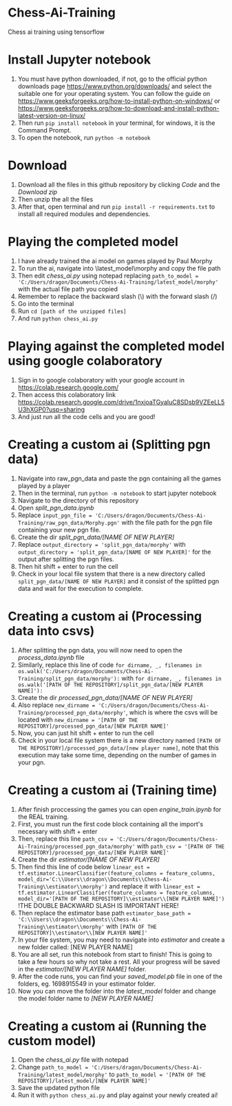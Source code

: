 # Chess-Ai-Training
 Chess ai training using tensorflow
# Install Jupyter notebook
1. You must have python downloaded, if not, go to the official python downloads page https://www.python.org/downloads/ and select the suitable one for your operating system. You can follow the guide on https://www.geeksforgeeks.org/how-to-install-python-on-windows/ or https://www.geeksforgeeks.org/how-to-download-and-install-python-latest-version-on-linux/
2. Then run `pip install notebook` in your terminal, for windows, it is the Command Prompt.
3. To open the notebook, run `python -m notebook`
# Download
1.  Download all the files in this github repository by clicking *Code* and the *Download zip*
2.  Then unzip the all the files
3.  After that, open terminal and run `pip install -r requirements.txt` to install all required modules and dependencies.
# Playing the completed model
1. I have already trained the ai model on games played by Paul Morphy
2. To run the ai, navigate into \latest_model\morphy and copy the file path
3. Then edit *chess_ai.py* using notepad replacing `path_to_model = 'C:/Users/dragon/Documents/Chess-Ai-Training/latest_model/morphy'` with the actual file path you copied
4. Remember to replace the backward slash (\\) with the forward slash (/)
5. Go into the terminal
6. Run `cd [path of the unzipped files]`
7. And run `python chess_ai.py`
# Playing against the completed model using google colaboratory
1. Sign in to google colaboratory with your google account in https://colab.research.google.com/
2. Then access this colaboratory link https://colab.research.google.com/drive/1nxjoaTGyaluC8SDsb9VZEeLL5U3hXGP0?usp=sharing
3. And just run all the code cells and you are good!
# Creating a custom ai (Splitting pgn data)
1. Navigate into raw_pgn_data and paste the pgn containing all the games played by a player
2. Then in the terminal, run `python -m notebook` to start jupyter notebook
3. Navigate to the directory of this repository
4. Open *split_pgn_data.ipynb*
5. Replace `input_pgn_file = 'C:/Users/dragon/Documents/Chess-Ai-Training/raw_pgn_data/Morphy.pgn'` with the file path for the pgn file containing your new pgn file.
6. Create the dir *split_pgn_data/[NAME OF NEW PLAYER]* 
7. Replace `output_directory = 'split_pgn_data/morphy'` with `output_directory = 'split_pgn_data/[NAME OF NEW PLAYER]'` for the output after splitting the pgn files. 
8. Then hit shift + enter to run the cell
9. Check in your local file system that there is a new directory called `split_pgn_data/[NAME OF NEW PLAYER]` and it consist of the splitted pgn data and wait for the execution to complete.
# Creating a custom ai (Processing data into csvs)
1. After splitting the pgn data, you will now need to open the *process_data.ipynb* file
2. Similarly, replace this line of code `for dirname, _, filenames in os.walk('C:/Users/dragon/Documents/Chess-Ai-Training/split_pgn_data/morphy'):` with `for dirname, _, filenames in os.walk('[PATH OF THE REPOSITORY]/split_pgn_data/[NEW PLAYER NAME]'):`
3. Create the dir *processed_pgn_data/[NAME OF NEW PLAYER]* 
4. Also replace `new_dirname = 'C:/Users/dragon/Documents/Chess-Ai-Training/processed_pgn_data/morphy'`, which is where the csvs will be located with `new_dirname = '[PATH OF THE REPOSITORY]/processed_pgn_data/[NEW PLAYER NAME]'`
5. Now, you can just hit shift + enter to run the cell
6. Check in your local file system there is a new directory named `[PATH OF THE REPOSITORY]/processed_pgn_data/[new player name]`, note that this execution may take some time, depending on the number of games in your pgn.
# Creating a custom ai (Training time)
1. After finish proccessing the games you can open *engine_train.ipynb* for the REAL training.
2. First, you must run the first code block containing all the import's necessary with shift + enter
3. Then, replace this line `path_csv = 'C:/Users/dragon/Documents/Chess-Ai-Training/processed_pgn_data/morphy'` with `path_csv = '[PATH OF THE REPOSITORY]/processed_pgn_data/[NEW PLAYER NAME]'`
4. Create the dir *estimator/[NAME OF NEW PLAYER]* 
5. Then find this line of code below `linear_est = tf.estimator.LinearClassifier(feature_columns = feature_columns, model_dir='C:\\Users\\dragon\\Documents\\Chess-Ai-Training\\estimator\\morphy')` and replace it with `linear_est = tf.estimator.LinearClassifier(feature_columns = feature_columns, model_dir='[PATH OF THE REPOSITORY]\\estimator\\[NEW PLAYER NAME]')` !THE DOUBLE BACKWARD SLASH IS IMPORTANT HERE!
6. Then replace the estimator base path `estimator_base_path = 'C:\\Users\\dragon\\Documents\\Chess-Ai-Training\\estimator\\morphy'` with `[PATH OF THE REPOSITORY]\\estimator\\[NEW PLAYER NAME]'`
7. In your file system, you may need to navigate into *estimator* and create a new folder called: [NEW PLAYER NAME]
8. You are all set, run this notebook from start to finish! This is going to take a few hours so why not take a rest. All your progress will be saved in the *estimator/[NEW PLAYER NAME]* folder.
9. After the code runs, you can find your *saved_model.pb* file in one of the folders, eg. 1698915549 in your estimator folder.
10. Now you can move the folder into the *latest_model* folder and change the model folder name to *[NEW PLAYER NAME]*
# Creating a custom ai (Running the custom model)
1. Open the *chess_ai.py* file with notepad
2. Change `path_to_model = 'C:/Users/dragon/Documents/Chess-Ai-Training/latest_model/morphy'` to `path_to_model = '[PATH OF THE REPOSITORY]/latest_model/[NEW PLAYER NAME]'`
3. Save the updated python file
4. Run it with `python chess_ai.py` and play against your newly created ai!
